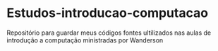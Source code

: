 # Estudos-introducao-computacao
Repositório para guardar meus códigos fontes ultilizados nas aulas  de introdução a computação ministradas por Wanderson

